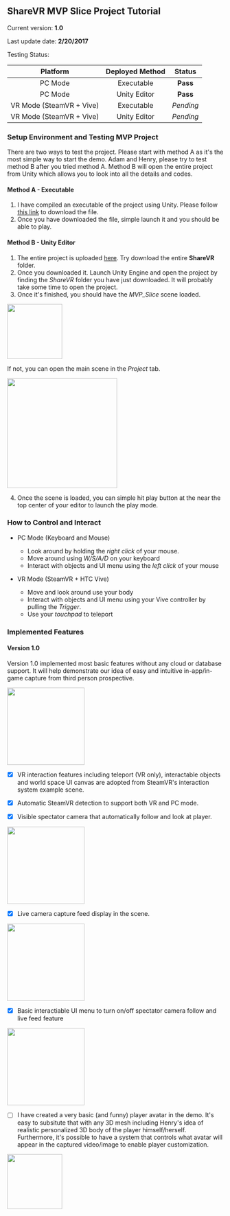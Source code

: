 ## ShareVR MVP Slice Project Tutorial
Current version: **1.0**

Last update date: **2/20/2017**

Testing Status:

| Platform      | Deployed Method | Status  |
|:-------------:|:---------------:|:-----:|
| PC Mode       | Executable      | **Pass** |
| PC Mode       | Unity Editor    | **Pass** |
| VR Mode (SteamVR + Vive)  | Executable      | *Pending* |
| VR Mode (SteamVR + Vive)  | Unity Editor    | *Pending* |

### Setup Environment and Testing MVP Project
There are two ways to test the project. Please start with method A as it's the most simple way to start the demo. Adam and Henry, please try to test method B after you tried method A. Method B will open the entire project from Unity which allows you to look into all the details and codes.

#### Method A - Executable

1. I have compiled an executable of the project using Unity. Please follow [this link](https://github.com/nuvention-web/Team-H/blob/MVP-Slice/UnityProjects/MVP_Slice/Executables/ShareVR_MVP_v1_0.exe) to download the file.
2. Once you have downloaded the file, simple launch it and you should be able to play.

#### Method B - Unity Editor

1. The entire project is uploaded [here](https://github.com/nuvention-web/Team-H/tree/MVP-Slice/UnityProjects/MVP_Slice/ShareVR). Try download the entire **ShareVR** folder.
2. Once you downloaded it. Launch Unity Engine and open the project by finding the *ShareVR* folder you have just downloaded. It will probably take some time to open the project.
3. Once it's finished, you should have the *MVP_Slice* scene loaded.

  <img src="https://github.com/nuvention-web/Team-H/blob/MVP-Slice/UnityProjects/MVP_Slice/Tutorial/Images/OpenScene1.png" width="128">
  
  If not, you can open the main scene in the *Project* tab.
  
  <img src="https://github.com/nuvention-web/Team-H/blob/MVP-Slice/UnityProjects/MVP_Slice/Tutorial/Images/OpenScene2.png" width="256">

4. Once the scene is loaded, you can simple hit play button at the near the top center of your editor to launch the play mode.

### How to Control and Interact
- PC Mode (Keyboard and Mouse)

  - Look around by holding the *right click* of your mouse.
  - Move around using *W/S/A/D* on your keyboard
  - Interact with objects and UI menu using the *left click* of your mouse
  
- VR Mode (SteamVR + HTC Vive) 

  - Move and look around use your body
  - Interact with objects and UI menu using your Vive controller by pulling the *Trigger*.
  - Use your *touchpad* to teleport

### Implemented Features
#### Version 1.0

Version 1.0 implemented most basic features without any cloud or database support. It will help demonstrate our idea of easy and intuitive in-app/in-game capture from third person prospective.
  
<img src="https://github.com/nuvention-web/Team-H/blob/MVP-Slice/UnityProjects/MVP_Slice/Tutorial/Images/Scene1.png" width="180">
  
- [x] VR interaction features including teleport (VR only), interactable objects and world space UI canvas are adopted from SteamVR's interaction system example scene.

- [x] Automatic SteamVR detection to support both VR and PC mode.

- [x] Visible spectator camera that automatically follow and look at player.

<img src="https://github.com/nuvention-web/Team-H/blob/MVP-Slice/UnityProjects/MVP_Slice/Tutorial/Images/Scene4.png" width="180">

- [x] Live camera capture feed display in the scene.

<img src="https://github.com/nuvention-web/Team-H/blob/MVP-Slice/UnityProjects/MVP_Slice/Tutorial/Images/Scene3.png" width="180">

- [x] Basic interactiable UI menu to turn on/off spectator camera follow and live feed feature

<img src="https://github.com/nuvention-web/Team-H/blob/MVP-Slice/UnityProjects/MVP_Slice/Tutorial/Images/Scene2.png" width="180">
  
- [ ] I have created a very basic (and funny) player avatar in the demo. It's easy to subsitute that with any 3D mesh including Henry's idea of realistic personalized 3D body of the player himself/herself. Furthermore, it's possible to have a system that controls what avatar will appear in the captured video/image to enable player customization.

<img src="https://github.com/nuvention-web/Team-H/blob/MVP-Slice/UnityProjects/MVP_Slice/Tutorial/Images/Avatar1.png" width="128">
